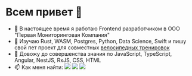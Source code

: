 # Всем привет 👋
- 🔭 В настоящее время я работаю Frontend разработчиком в ООО "Первая Мониторинговая Компания"
- 🌱 Изучаю Rust, WASM, Postgres, Python, Data Science, Swift и пишу свой пет проект для совместных <a target="_blank" href="https://cycled-krd.web.app/">велосипедных тренировок</a>
- 💪 Довожу до совершенства знания по JavaScript, TypeScript, Angular, NestJS, RxJS, CSS, HTML
- 📫 Как меня найти:
<a target="_blank" href="https://t.me/avkoltovich"><img src="https://img.shields.io/badge/Telegram-000000?style=plastic&logo=Telegram&labelColor=black"/></a>
<a target="_blank" href="mailto:avkoltovich@gmail.com"><img src="https://img.shields.io/badge/Gmail-000000?style=plastic&logo=Gmail&labelColor=black"/></a>
<a target="_blank" href="https://www.codewars.com/users/avkoltovich"><img src="https://www.codewars.com/users/avkoltovich/badges/micro"/></a><br>

<!--
**avkoltovich/avkoltovich** is a ✨ _special_ ✨ repository because its `README.md` (this file) appears on your GitHub profile.

Here are some ideas to get you started:

- 🔭 I’m currently working on ...
- 🌱 I’m currently learning ...
- 👯 I’m looking to collaborate on ...
- 🤔 I’m looking for help with ...
- 💬 Ask me about ...
- 📫 How to reach me: ...
- 😄 Pronouns: ...
- ⚡ Fun fact: ...
-->
